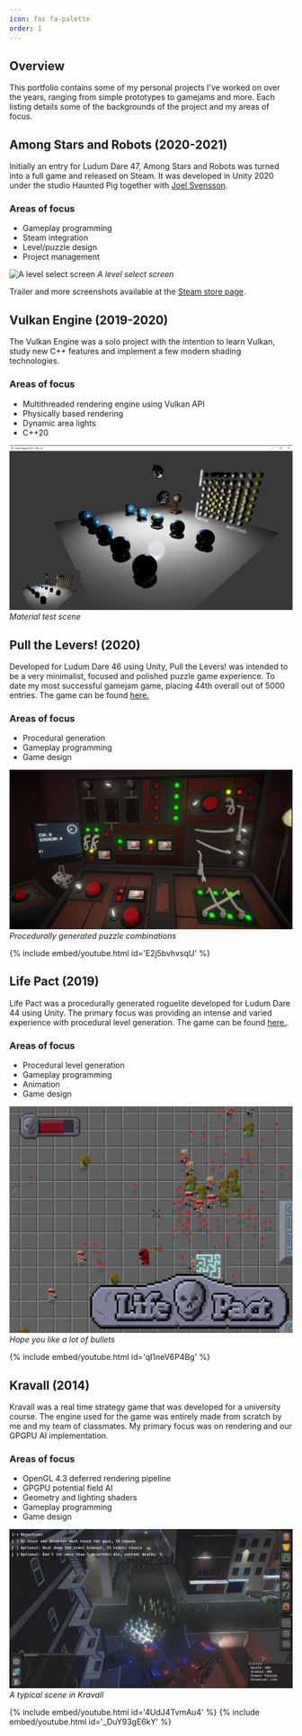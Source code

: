 ```yaml
---
icon: fas fa-palette
order: 1
---
```


## Overview
This portfolio contains some of my personal projects I've worked on over the years, ranging from simple prototypes to gamejams and more. Each listing details some of the backgrounds of the project and my areas of focus.

## Among Stars and Robots (2020-2021)
Initially an entry for Ludum Dare 47, Among Stars and Robots was turned into a full game and released on Steam. It was developed in Unity 2020 under the studio Haunted Pig together with [Joel Svensson](https://www.linkedin.com/in/joel-svensson-669a936b/).

### Areas of focus
* Gameplay programming
* Steam integration
* Level/puzzle design
* Project management

![A level select screen](https://shared.fastly.steamstatic.com/store_item_assets/steam/apps/1474840/ss_9000852317e66770c0bc1bde0934bf1ffe097ec2.1920x1080.jpg?t=1631305192)
_A level select screen_

Trailer and more screenshots available at the [Steam store page](https://store.steampowered.com/app/1474840/Among_Stars_and_Robots/).


## Vulkan Engine (2019-2020)
The Vulkan Engine was a solo project with the intention to learn Vulkan, study new C++ features and implement a few modern shading technologies.

### Areas of focus
* Multithreaded rendering engine using Vulkan API
* Physically based rendering
* Dynamic area lights
* C++20

![Material test scene](assets/img/vulkan.png)
_Material test scene_

## Pull the Levers! (2020)
Developed for Ludum Dare 46 using Unity, Pull the Levers! was intended to be a very minimalist, focused and polished puzzle game experience. To date my most successful gamejam game, placing 44th overall out of 5000 entries. The game can be found [here.](https://ldjam.com/events/ludum-dare/46/pull-the-levers)

### Areas of focus
* Procedural generation
* Gameplay programming
* Game design


![Procedurally generated puzzle combinations](assets/img/levers.png)
_Procedurally generated puzzle combinations_

{% include embed/youtube.html id='E2j5bvhvsqU' %}

## Life Pact (2019)
Life Pact was a procedurally generated roguelite developed for Ludum Dare 44 using Unity. The primary focus was providing an intense and varied experience with procedural level generation. The game can be found [here.](https://ldjam.com/events/ludum-dare/44/life-pact).

### Areas of focus
* Procedural level generation
* Gameplay programming
* Animation
* Game design

![Hope you like a lot of bullets](assets/img/lifepact.png)
_Hope you like a lot of bullets_

{% include embed/youtube.html id='qI1neV6P4Bg' %}

## Kravall (2014)
Kravall was a real time strategy game that was developed for a university course. The engine used for the game was entirely made from scratch by me and my team of classmates. My primary focus was on rendering and our GPGPU AI implementation.

### Areas of focus
* OpenGL 4.3 deferred rendering pipeline
* GPGPU potential field AI
* Geometry and lighting shaders
* Gameplay programming
* Game design

![A typical scene in Kravall](assets/img/kravall.png)
_A typical scene in Kravall_

{% include embed/youtube.html id='4UdJ4TvmAu4' %}
{% include embed/youtube.html id='_DuY93gE6kY' %}
